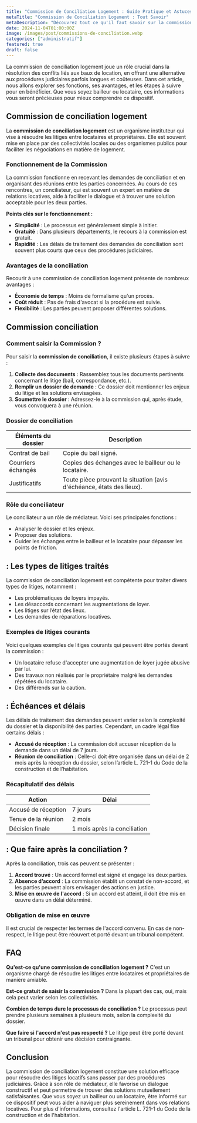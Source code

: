 ```yaml
---
title: "Commission de Conciliation Logement : Guide Pratique et Astuces"
metaTitle: "Commission de Conciliation Logement : Tout Savoir"
metaDescription: "Découvrez tout ce qu'il faut savoir sur la commission de conciliation logement, ses procédures et ses avantages."
date: 2024-11-04T01:00:00Z
image: /images/post/commissions-de-conciliation.webp
categories: ["administratif"]
featured: true
draft: false
---
```


La commission de conciliation logement joue un rôle crucial dans la résolution des conflits liés aux baux de location, en offrant une alternative aux procédures judiciaires parfois longues et coûteuses. Dans cet article, nous allons explorer ses fonctions, ses avantages, et les étapes à suivre pour en bénéficier. Que vous soyez bailleur ou locataire, ces informations vous seront précieuses pour mieux comprendre ce dispositif.

## Commission de conciliation logement

La **commission de conciliation logement** est un organisme instituteur qui vise à résoudre les litiges entre locataires et propriétaires. Elle est souvent mise en place par des collectivités locales ou des organismes publics pour faciliter les négociations en matière de logement.

### Fonctionnement de la Commission

La commission fonctionne en recevant les demandes de conciliation et en organisant des réunions entre les parties concernées. Au cours de ces rencontres, un conciliateur, qui est souvent un expert en matière de relations locatives, aide à faciliter le dialogue et à trouver une solution acceptable pour les deux parties.

**Points clés sur le fonctionnement :**
- **Simplicité** : Le processus est généralement simple à initier.
- **Gratuité** : Dans plusieurs départements, le recours à la commission est gratuit.
- **Rapidité** : Les délais de traitement des demandes de conciliation sont souvent plus courts que ceux des procédures judiciaires.

### Avantages de la conciliation

Recourir à une commission de conciliation logement présente de nombreux avantages :
- **Économie de temps** : Moins de formalisme qu'un procès.
- **Coût réduit** : Pas de frais d'avocat si la procédure est suivie.
- **Flexibilité** : Les parties peuvent proposer différentes solutions.

## Commission conciliation

### Comment saisir la Commission ?

Pour saisir la **commission de conciliation**, il existe plusieurs étapes à suivre :

1. **Collecte des documents** : Rassemblez tous les documents pertinents concernant le litige (bail, correspondance, etc.).
2. **Remplir un dossier de demande** : Ce dossier doit mentionner les enjeux du litige et les solutions envisagées.
3. **Soumettre le dossier** : Adressez-le à la commission qui, après étude, vous convoquera à une réunion.

### Dossier de conciliation

| **Éléments du dossier** | **Description** |
|-------------------------|-----------------|
| Contrat de bail         | Copie du bail signé. |
| Courriers échangés      | Copies des échanges avec le bailleur ou le locataire. |
| Justificatifs           | Toute pièce prouvant la situation (avis d'échéance, états des lieux). |

### Rôle du conciliateur

Le conciliateur a un rôle de médiateur. Voici ses principales fonctions :
- Analyser le dossier et les enjeux.
- Proposer des solutions.
- Guider les échanges entre le bailleur et le locataire pour dépasser les points de friction.

##  : Les types de litiges traités

La commission de conciliation logement est compétente pour traiter divers types de litiges, notamment :
- Les problématiques de loyers impayés.
- Les désaccords concernant les augmentations de loyer.
- Les litiges sur l’état des lieux.
- Les demandes de réparations locatives.

### Exemples de litiges courants

Voici quelques exemples de litiges courants qui peuvent être portés devant la commission :
- Un locataire refuse d'accepter une augmentation de loyer jugée abusive par lui.
- Des travaux non réalisés par le propriétaire malgré les demandes répétées du locataire.
- Des différends sur la caution.

##  : Échéances et délais

Les délais de traitement des demandes peuvent varier selon la complexité du dossier et la disponibilité des parties. Cependant, un cadre légal fixe certains délais :

- **Accusé de réception** : La commission doit accuser réception de la demande dans un délai de 7 jours.
- **Réunion de conciliation** : Celle-ci doit être organisée dans un délai de 2 mois après la réception du dossier, selon l’article L. 721-1 du Code de la construction et de l’habitation.

### Récapitulatif des délais

| **Action**                | **Délai**                 |
|--------------------------|--------------------------|
| Accusé de réception      | 7 jours                  |
| Tenue de la réunion      | 2 mois                   |
| Décision finale          | 1 mois après la conciliation |

##  : Que faire après la conciliation ?

Après la conciliation, trois cas peuvent se présenter :

1. **Accord trouvé** : Un accord formel est signé et engage les deux parties.
2. **Absence d’accord** : La commission établit un constat de non-accord, et les parties peuvent alors envisager des actions en justice.
3. **Mise en œuvre de l'accord** : Si un accord est atteint, il doit être mis en œuvre dans un délai déterminé.

### Obligation de mise en œuvre

Il est crucial de respecter les termes de l'accord convenu. En cas de non-respect, le litige peut être réouvert et porté devant un tribunal compétent.

## FAQ

**Qu'est-ce qu'une commission de conciliation logement ?**
C'est un organisme chargé de résoudre les litiges entre locataires et propriétaires de manière amiable.

**Est-ce gratuit de saisir la commission ?**
Dans la plupart des cas, oui, mais cela peut varier selon les collectivités.

**Combien de temps dure le processus de conciliation ?**
Le processus peut prendre plusieurs semaines à plusieurs mois, selon la complexité du dossier.

**Que faire si l'accord n'est pas respecté ?**
Le litige peut être porté devant un tribunal pour obtenir une décision contraignante.

## Conclusion

La commission de conciliation logement constitue une solution efficace pour résoudre des litiges locatifs sans passer par des procédures judiciaires. Grâce à son rôle de médiateur, elle favorise un dialogue constructif et peut permettre de trouver des solutions mutuellement satisfaisantes. Que vous soyez un bailleur ou un locataire, être informé sur ce dispositif peut vous aider à naviguer plus sereinement dans vos relations locatives. Pour plus d'informations, consultez l'article L. 721-1 du Code de la construction et de l'habitation.